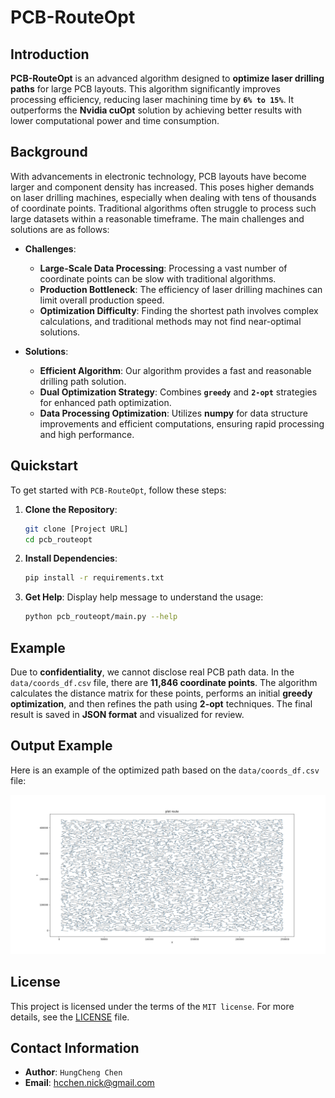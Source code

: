 # PCB-RouteOpt


## Introduction

**PCB-RouteOpt** is an advanced algorithm designed to **optimize laser drilling paths** for large PCB layouts. This algorithm significantly improves processing efficiency, reducing laser machining time by **`6% to 15%`**. It outperforms the **Nvidia cuOpt** solution by achieving better results with lower computational power and time consumption.

## Background

With advancements in electronic technology, PCB layouts have become larger and component density has increased. This poses higher demands on laser drilling machines, especially when dealing with tens of thousands of coordinate points. Traditional algorithms often struggle to process such large datasets within a reasonable timeframe. The main challenges and solutions are as follows:

- **Challenges**:
  - **Large-Scale Data Processing**: Processing a vast number of coordinate points can be slow with traditional algorithms.
  - **Production Bottleneck**: The efficiency of laser drilling machines can limit overall production speed.
  - **Optimization Difficulty**: Finding the shortest path involves complex calculations, and traditional methods may not find near-optimal solutions.

- **Solutions**:
  - **Efficient Algorithm**: Our algorithm provides a fast and reasonable drilling path solution.
  - **Dual Optimization Strategy**: Combines **`greedy`** and **`2-opt`** strategies for enhanced path optimization.
  - **Data Processing Optimization**: Utilizes **numpy** for data structure improvements and efficient computations, ensuring rapid processing and high performance.


## Quickstart

To get started with `PCB-RouteOpt`, follow these steps:

1. **Clone the Repository**:
    ```sh
    git clone [Project URL]
    cd pcb_routeopt
    ```

2. **Install Dependencies**:
    ```sh
    pip install -r requirements.txt
    ```

3. **Get Help**: Display help message to understand the usage:
    ```sh
    python pcb_routeopt/main.py --help
    ```

## Example

Due to **confidentiality**, we cannot disclose real PCB path data. In the `data/coords_df.csv` file, there are **11,846 coordinate points**. The algorithm calculates the distance matrix for these points, performs an initial **greedy optimization**, and then refines the path using **2-opt** techniques. The final result is saved in **JSON format** and visualized for review.


## Output Example

Here is an example of the optimized path based on the `data/coords_df.csv` file:

![Path Result](./runs/2024-07-22-19-52-58/Figure_1.png)

## License

This project is licensed under the terms of the `MIT license`. For more details, see the [LICENSE](LICENSE) file.

## Contact Information

- **Author**: `HungCheng Chen`
- **Email**: [hcchen.nick@gmail.com](mailto:hcchen.nick@gmail.com)
